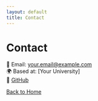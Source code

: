 ```yaml
---
layout: default
title: Contact
---
```



# Contact

📧 Email: your.email@example.com  
🌍 Based at: [Your University]  
🔗 [GitHub](https://github.com/SevincOzturk)

[Back to Home](index.md)
